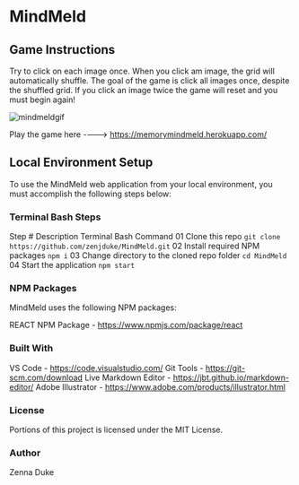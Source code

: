 # MindMeld

## Game Instructions
Try to click on each image once. When you click am image, the grid will automatically shuffle. The goal of the game is click all images once, despite the shuffled grid. If you click an image twice the game will reset and you must begin again!

![mindmeldgif](https://user-images.githubusercontent.com/35474050/44156366-58b524e6-a075-11e8-8763-67e998f690ec.gif)

Play the game here ----> https://memorymindmeld.herokuapp.com/

## Local Environment Setup
To use the MindMeld web application from your local environment, you must accomplish the following steps below:

### Terminal Bash Steps
Step #	Description	Terminal Bash Command
01	Clone this repo	```git clone https://github.com/zenjduke/MindMeld.git```
02	Install required NPM packages	```npm i```
03	Change directory to the cloned repo folder	```cd MindMeld```
04	Start the application	```npm start```

### NPM Packages

MindMeld uses the following NPM packages:

REACT NPM Package - https://www.npmjs.com/package/react

### Built With

VS Code - https://code.visualstudio.com/
Git Tools - https://git-scm.com/download
Live Markdown Editor - https://jbt.github.io/markdown-editor/
Adobe Illustrator - https://www.adobe.com/products/illustrator.html

### License
Portions of this project is licensed under the MIT License.

### Author
Zenna Duke
